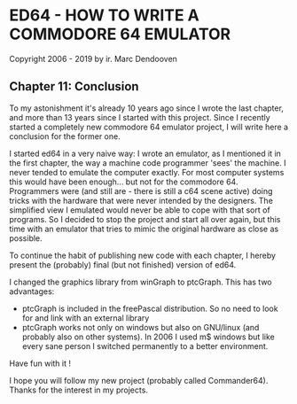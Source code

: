 ﻿
# ED64 - HOW TO WRITE A COMMODORE 64 EMULATOR  
Copyright 2006 - 2019 by ir. Marc Dendooven

## Chapter 11: Conclusion

To my astonishment it's already 10 years ago since I wrote the last chapter, and more than 13 years since I started with this project. Since I recently started a completely new commodore 64 emulator project, I will write here a conclusion for the former one.

I started ed64 in a very naive way: I wrote an emulator, as I mentioned it in the first chapter, the way a machine code programmer 'sees' the machine. I never tended to emulate the computer exactly.  For most computer systems this would have been enough... but not for the commodore 64. Programmers were (and still are - there is still a c64 scene active) doing tricks with the hardware that were never intended by the designers. The simplified view I emulated would never be able to cope with that sort of programs. So I decided to stop the project and start all over again, but this time with an emulator that tries to mimic the original hardware as close as possible.

To continue the habit of publishing new code with each chapter, I hereby present the (probably) final (but not finished) version of ed64. 

I changed the graphics library from winGraph to ptcGraph. This has two advantages:

- ptcGraph is included in the freePascal distribution. So no need to look for and link with an external library
- ptcGraph works not only on windows but also on GNU/linux (and probably also on other systems). In 2006 I used m$ windows but like every sane person I switched permanently to a better environment.

Have fun with it !

I hope you will follow my new project (probably called Commander64). Thanks for the interest in my projects.

